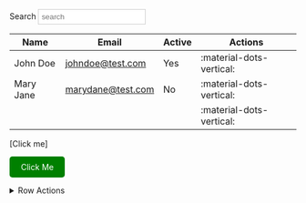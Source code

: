 Search <input placeholder="search"  style="border: 1px solid #ccc; padding: 5px;">

| Name      | Email             | Active | Actions                  |
| --------- | ----------------- | ------ | ------------------------ |
| John Doe  | johndoe@test.com  | Yes    | :material-dots-vertical: |
| Mary Jane | marydane@test.com | No     | :material-dots-vertical: |
|           |                   |        | :material-dots-vertical: |

[Click me]

<a href="https://example.com" style="display: inline-block; padding: 10px 20px; background-color: green; color: white; text-decoration: none; border-radius: 5px;">Click Me</a>

<details >
  <summary id="row-actions">Row Actions</summary>

- Bullet point 1<br/>
- <a href="https://example.com">Edit</a>
- Bullet point 3

**Bold text** or _italic text_ can also be included.

</details>

<script type="text/javascript">

    document.querySelector('.twemoji').addEventListener('click', () => {
        alert('here');
       document.querySelector('#row-actions').click()
    })
</script>
